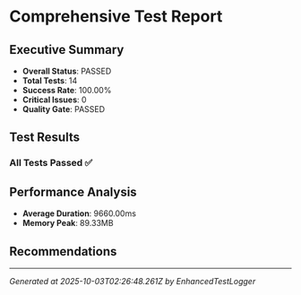 # Comprehensive Test Report

## Executive Summary
- **Overall Status**: PASSED
- **Total Tests**: 14
- **Success Rate**: 100.00%
- **Critical Issues**: 0
- **Quality Gate**: PASSED

## Test Results
### All Tests Passed ✅

## Performance Analysis
- **Average Duration**: 9660.00ms
- **Memory Peak**: 89.33MB

## Recommendations


---
*Generated at 2025-10-03T02:26:48.261Z by EnhancedTestLogger*